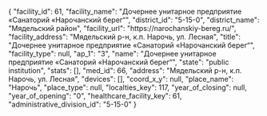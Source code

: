 {
    "facility_id": 61,
    "facility_name": "Дочернее унитарное предприятие «Санаторий «Нарочанский берег“",
    "district_id": "5-15-0",
    "district_name": "Мядельский район",
    "facility_url": "https:\/\/narochanskiy-bereg.ru\/",
    "facility_address": "Мядельский р-н, к.п. Нарочь, ул. Лесная",
    "title": "Дочернее унитарное предприятие «Санаторий «Нарочанский берег“",
    "facility_type": null,
    "ap_1": "3",
    "name": "Дочернее унитарное предприятие «Санаторий «Нарочанский берег“",
    "state": "public institution",
    "stats": [],
    "med_id": 66,
    "address": "Мядельский р-н, к.п. Нарочь, ул. Лесная",
    "devices": [],
    "coord_x_y": null,
    "place_name": "Нарочь",
    "place_type": null,
    "localties_key": 117,
    "year_of_closing": null,
    "year_of_opening": "0",
    "healthcare_facility_key": 61,
    "administrative_division_id": "5-15-0"
}